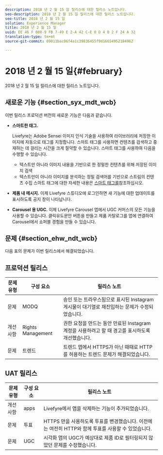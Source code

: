 ```yaml
---
description: 2018 년 2 월 15 일 릴리스에 대한 릴리스 노트입니다.
seo-description: 2018 년 2 월 15 일 릴리스에 대한 릴리스 노트입니다.
seo-title: 2018 년 2 월 15 일
solution: Experience Manager
title: 2018 년 2 월 15 일
uuid: EE 46 F 088-9 FB 7-49 E 2-A 42 C-E 0 D 4 B 2 F 24 A 32
translation-type: tm+mt
source-git-commit: 09011bac06f4a1c39836455f9d16654952184962

---
```



# 2018 년 2 월 15 일{#february}

2018 년 2 월 15 일 릴리스에 대한 릴리스 노트입니다.

## 새로운 기능 {#section_syx_mdt_wcb}

이번 릴리스 프로덕션 버전의 새로운 기능은 다음과 같습니다.

* **스마트한 태그.**

   Livefyre는 Adobe Sensei 이미지 인식 기술을 사용하여 라이브러리에 저장한 이미지에 자동으로 태그를 지정합니다.
스마트 태그를 사용하면 컨텐츠를 검색하고 중재하는 데 걸리는 시간을 크게 절약할 수 있습니다. 스마트 태그를 사용하여 다음을 수행할 수 있습니다.

   * 텍스트만 아니라 이미지 내용을 기반으로 한 정밀한 컨텐츠를 위해 저장된 이미지 검색
   * 텍스트만이 아니라 이미지를 분석하는 정밀 검색어를 기반으로 스트림의 컨텐츠 수집
   스마트 태그에 대한 자세한 내용은 [스마트 태그를](/help/using/c-features-livefyre/c-smart-tags/c-smart-tags.md#c_smart_tags)참조하십시오.

* **제품 내 메시지.** 이제 Livefyre 스튜디오에 로그인하면 새 기능에 대한 업데이트를 표시하도록 공지 창이 나타납니다.
* **Carousel 용 UGC.** 이제 Livefyre Carousel 앱에서 UGC 커머스의 모든 기능을 사용할 수 있습니다. 클릭유도문안 버튼을 만들고 제품 카탈로그를 앱에 연결하여 Carousel에서 쇼퍼블 경험을 만들 수 있습니다.

## 문제 {#section_ehw_ndt_wcb}

다음 표의 문제가 이번 릴리스에서 해결되었습니다.

## 프로덕션 릴리스

| **문제 유형** | **구성 요소** | **릴리스 노트** |
|---|---|---|
| 문제 | MODQ | 승인 또는 트라우스됨으로 표시된 Instagram 게시물이 대기열로 재진입하는 문제가 수정되었습니다. |
| 개선 사항 | Rights Management | 권한 요청을 만드는 동안 만료된 Instagram 계정을 사용하려고 할 때 경고를 표시하도록 개선했습니다. |
| 문제 | 트렌드 | 트렌드 앱에서 HTTPS가 아닌 때때로 HTTP를 허용하는 트렌드 문제가 해결되었습니다. |

## UAT 릴리스

| **문제 유형** | **구성 요소** | **릴리스 노트** |
|---|---|---|
| 개선 사항 | apps | Livefyre에서 앱을 삭제하는 기능이 추가되었습니다. |
| 문제 | 투표 | HTTPS 만을 사용하도록 투표를 변경했습니다. 이전에는 여전히 HTTP와 함께 투표를 사용할 수 있었습니다. |
| 문제 | UGC | 시각화 앱의 UGC가 예상대로 제품 ID로 필터링되지 않았던 문제를 수정했습니다. |

